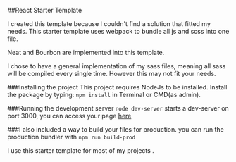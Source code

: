 ##React Starter Template

I created this template because I couldn't find a solution that fitted my needs.
This starter template uses webpack to bundle all js and scss into one file.

Neat and Bourbon are implemented into this template.

I chose to have a general implementation of my sass files, meaning all sass will be compiled every single time.
However this may not fit your needs.

###Installing the project
This project requires NodeJs to be installed.
Install the package by typing: `npm install` in Terminal or CMD(as admin).

###Running the development server
`node dev-server` starts a dev-server on port 3000, you can access your page [here](http://localhost:3000)

###I also included a way to build your files for production.
you can run the production bundler with `npm run build-prod`

I use this starter template for most of my projects .